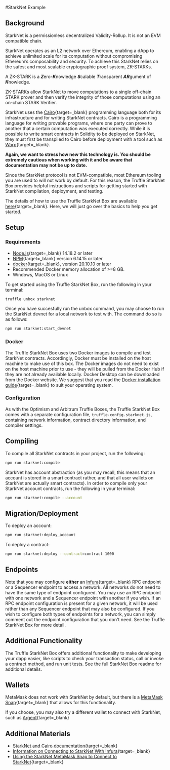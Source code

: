 #StarkNet Example

## Background

StarkNet is a permissionless decentralized Validity-Rollup. It is not an EVM compatible chain.

StarkNet operates as an L2 network over Ethereum, enabling a dApp to achieve unlimited scale for its computation without compromising Ethereum’s composability and security. To achieve this StarkNet relies on the safest and most scalable cryptographic proof system, ZK-STARKs.

A ZK-STARK is a ***Z***ero-***K***nowledge ***S***calable ***T***ransparent ***AR***gument of ***K***nowledge.

ZK-STARKs allow StarkNet to move computations to a single off-chain STARK prover and then verify the integrity of those computations using an on-chain STARK Verifier.

StarkNet uses the [Cairo](https://github.com/starkware-libs/cairo-lang/){target=_blank} programming language both for its infrastructure and for writing StarkNet contracts. Cairo is a programming language for writing provable programs, where one party can prove to another that a certain computation was executed correctly. While it is possible to write smart contracts in Solidity to be deployed on StarkNet, they must first be transpiled to Cairo before deployment with a tool such as [Warp](https://github.com/NethermindEth/warp){target=_blank}. 

**Again, we want to stress how new this technology is. You should be extremely cautious when working with it and be aware that documentation may not be up to date.**

Since the StarkNet protocol is not EVM-compatible, most Ethereum tooling you are used to will not work by default. For this reason, the Truffle StarkNet Box provides helpful instructions and scripts for getting started with StarkNet compilation, deployment, and testing.

The details of how to use the Truffle StarkNet Box are available [here](https://github.com/truffle-box/starknet-box/){target=_blank}. Here, we will just go over the basics to help you get started.

## Setup

### Requirements
- [Node.js](https://nodejs.org/){target=_blank} 14.18.2 or later
- [NPM](https://docs.npmjs.com/cli/){target=_blank} version 6.14.15 or later
- [docker](https://docs.docker.com/get-docker/){target=_blank}, version 20.10.10 or later
- Recommended Docker memory allocation of >=8 GB.
- Windows, MacOS or Linux

To get started using the Truffle StarkNet Box, run the following in your terminal: 

```bash
truffle unbox starknet
```

Once you have succesfully run the unbox command, you may choose to run the StarkNet devnet for a local network to test with. The command do so is as follows: 

```bash
npm run starknet:start_devnet
```

### Docker

The Truffle StarkNet Box uses two Docker images to compile and test StarkNet contracts. Accordingly, Docker must be installed on the host machine to make use of this box. The Docker images do not need to exist on the host machine prior to use - they will be pulled from the Docker Hub if they are not already available locally. Docker Desktop can be downloaded from the Docker website. We suggest that you read the [Docker installation guide](https://docs.docker.com/get-docker/){target=_blank} to suit your operating system.

### Configuration

As with the Optimism and Arbitrum Truffle Boxes, the Truffle StarkNet Box comes with a separate configuration file, `truffle-config.starknet.js`, containing network information, contract directory information, and compiler settings.

## Compiling

To compile all StarkNet contracts in your project, run the following: 

```bash
npm run starknet:compile
```

StarkNet has account abstraction (as you may recall, this means that an account is stored in a smart contract rather, and that all user wallets on StarkNet are actually smart contracts). In order to compile only your StarkNet account contracts, run the following in your terminal:

```bash
npm run starknet:compile --account
```

## Migration/Deployment

To deploy an account: 

```bash
npm run starknet:deploy_account
```

To deploy a contract:

```bash
npm run starknet:deploy --contract=contract 1000
```

## Endpoints

Note that you may configure **either** an [Infura](https://infura.io/){target=_blank} RPC endpoint or a Sequencer endpoint to access a network. All networks do not need to have the same type of endpoint configured. You may use an RPC endpoint with one network and a Sequencer endpoint with another if you wish. If an RPC endpoint configuration is present for a given network, it will be used rather than any Sequencer endpoint that may also be configured. If you wish to configure both types of endpoints for a network, you can simply comment out the endpoint configuration that you don't need. See the Truffle StarkNet Box for more detail. 

## Additional Functionality

The Truffle StarkNet Box offers additional functionality to make developing your dapp easier, like scripts to check your transaction status, call or invoke a contract method, and run unit tests. See the full StarkNet Box readme for additional details.

## Wallets

MetaMask does not work with StarkNet by default, but there is a [MetaMask Snap](https://consensys.net/blog/metamask/metamask-integrates-starkware-into-first-of-its-kind-zk-rollup-snap/){target=_blank} that allows for this functionality. 

If you choose, you may also try a different wallet to connect with StarkNet, such as [Argent](https://www.argent.xyz/argent-x/){target=_blank}

## Additional Materials
- [StarkNet and Cairo documentation](https://starknet.io/docs/index.html){target=_blank}
- [Information on Connecting to StarkNet With Infura](https://infura.io/networks/ethereum/starknet){target=_blank}
- [Using the StarkNet MetaMask Snap to Connect to StarkNet](https://consensys.net/blog/metamask/metamask-integrates-starkware-into-first-of-its-kind-zk-rollup-snap/){target=_blank}